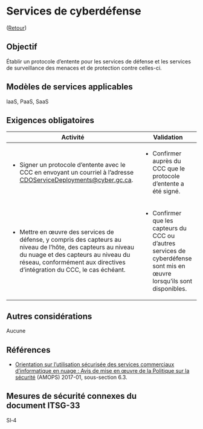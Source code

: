 # Services de cyberdéfense

([Retour](../README.md))

## Objectif

Établir un protocole d’entente pour les services de défense et les services de surveillance des menaces et de protection contre celles-ci.

## Modèles de services applicables

IaaS, PaaS, SaaS

## Exigences obligatoires

| Activité                                                                                                                  | Validation                                                                                                          |
| --------------------------------------------------------------------------------------------------------------------------------------- | ------------------------------------------------------------------------------------------------------------------- |
| <ul><li>Signer un protocole d’entente avec le CCC en envoyant un courriel à l’adresse [CDOServiceDeployments@cyber.gc.ca](mailto:CDOServiceDeployments@cyber.gc.ca).</ul></li>                      | <ul><li>Confirmer auprès du CCC que le protocole d’entente a été signé.</ul></li>                            |
| <ul><li>Mettre en œuvre des services de défense, y compris des capteurs au niveau de l’hôte, des capteurs au niveau du nuage et des capteurs au niveau du réseau, conformément aux directives d’intégration du CCC, le cas échéant.</ul></li> | <ul><li>Confirmer que les capteurs du CCC ou d’autres services de cyberdéfense sont mis en œuvre lorsqu’ils sont disponibles.</ul></li> |

## Autres considérations

Aucune

## Références

- [Orientation sur l’utilisation sécurisée des services commerciaux d’informatique en nuage : Avis de mise en œuvre de la Politique sur la sécurité](https://www.canada.ca/en/treasury-board-secretariat/services/access-information-privacy/security-identity-management/direction-secure-use-commercial-cloud-services-spin.html) (AMOPS) 2017-01, sous-section 6.3.

## Mesures de sécurité connexes du document ITSG-33

SI‑4
